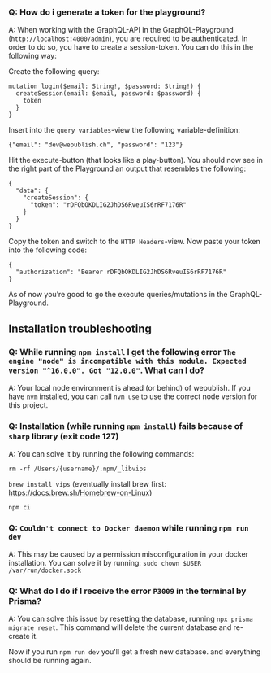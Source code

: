 ### Q: How do i generate a token for the playground?

A: When working with the GraphQL-API in the GraphQL-Playground (`http://localhost:4000/admin`), you are required to be
authenticated. In order to do so, you have to create a session-token. You can do this in the following way:

Create the following query:

```
mutation login($email: String!, $password: String!) {
  createSession(email: $email, password: $password) {
    token
  }
}
```

Insert into the `query variables`-view the following variable-definition:

```
{"email": "dev@wepublish.ch", "password": "123"}
```

Hit the execute-button (that looks like a play-button). You should now see in the right part of the Playground an output
that resembles the following:

```
{
  "data": {
    "createSession": {
      "token": "rDFQbOKDLIG2JhDS6RveuIS6rRF7176R"
    }
  }
}
```

Copy the token and switch to the `HTTP Headers`-view. Now paste your token into the following code:

```
{
  "authorization": "Bearer rDFQbOKDLIG2JhDS6RveuIS6rRF7176R"
}
```

As of now you’re good to go the execute queries/mutations in the GraphQL-Playground.

## Installation troubleshooting

### Q: While running `npm install` I get the following error `The engine "node" is incompatible with this module. Expected version "^16.0.0". Got "12.0.0"`. What can I do?

A: Your local node environment is ahead (or behind) of wepublish. If you have [`nvm`](https://github.com/nvm-sh/nvm)
installed, you can call `nvm use` to use the correct node version for this project.

### Q: Installation (while running `npm install`) fails because of `sharp` library (exit code 127)

A: You can solve it by running the following commands:

`rm -rf /Users/{username}/.npm/_libvips`

`brew install vips` (eventually install brew first: https://docs.brew.sh/Homebrew-on-Linux)

`npm ci`

### Q: `Couldn't connect to Docker daemon` while running `npm run dev`

A: This may be caused by a permission misconfiguration in your docker installation.
You can solve it by running: `sudo chown $USER /var/run/docker.sock`

### Q: What do I do if I receive the error `P3009` in the terminal by Prisma?

A: You can solve this issue by resetting the database, running `npx prisma migrate reset`. This command will delete the
current database and re-create it.

Now if you run `npm run dev` you'll get a fresh new database. and everything should be running again.

